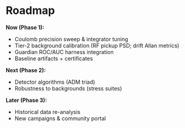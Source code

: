 # Roadmap

**Now (Phase 1):**
- Coulomb precision sweep & integrator tuning
- Tier-2 background calibration (RF pickup PSD; drift Allan metrics)
- Guardian ROC/AUC harness integration
- Baseline artifacts + certificates

**Next (Phase 2):**
- Detector algorithms (ADM triad)
- Robustness to backgrounds (stress suites)

**Later (Phase 3):**
- Historical data re-analysis
- New campaigns & community portal
